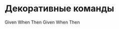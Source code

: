 # Декоративные команды

<div print="true">
    <e:summary title="Custom title"/>
    <e:given>Given</e:given>
    <e:when>When</e:when>
    <e:then>Then</e:then>
    <e:example name="Пример 1">
        <e:given>Given</e:given>
        <e:when>When</e:when>
        <e:then>Then</e:then>
    </e:example>
    <e:example name="Пример 2"/>       
</div>